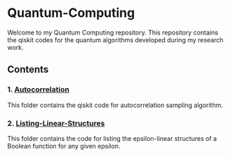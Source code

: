 # Quantum-Computing
Welcome to my Quantum Computing repository. 
This repository contains the qiskit codes for the quantum algorithms developed during my research work.

## Contents

### 1. [Autocorrelation](Autocorrelation/README.md)
This folder contains the qiskit code for autocorrelation sampling algorithm.

### 2. [Listing-Linear-Structures](Listing-Linear-Structures/README.md)
This folder contains the code for listing the epsilon-linear structures of a Boolean function for any given epsilon.
